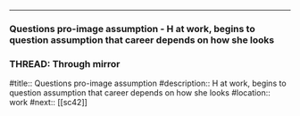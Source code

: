---
### Questions pro-image assumption - H at work, begins to question assumption that career depends on how she looks
### THREAD: Through mirror

#title:: Questions pro-image assumption
#description:: H at work, begins to question assumption that career depends on how she looks
#location:: work
#next:: [[sc42]]

